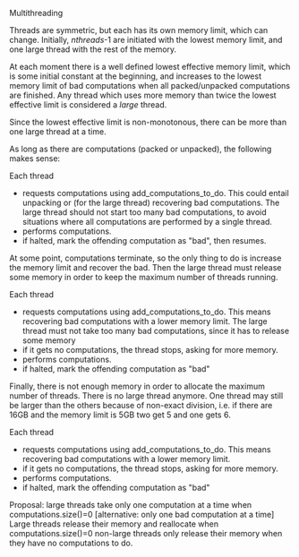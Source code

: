 Multithreading

Threads are symmetric, but each has its own memory limit, which can change. Initially, *nthreads*-1 are initiated with the lowest memory limit, and one large thread with the rest of the memory.

At each moment there is a well defined lowest effective memory limit, which is some initial constant at the beginning, and increases to the lowest memory limit of bad computations when all packed/unpacked computations are finished. Any thread which uses more memory than twice the lowest effective limit is considered a *large* thread.

Since the lowest effective limit is non-monotonous, there can be more than one large thread at a time.

As long as there are computations (packed or unpacked), the following makes sense:

Each thread
-	requests computations using add_computations_to_do. This could entail unpacking or (for the large thread) recovering bad computations. The large thread should not start too many bad computations, to avoid situations where all computations are performed by a single thread.
- performs computations.
- if halted, mark the offending computation as "bad", then resumes.

At some point, computations terminate, so the only thing to do is increase the memory limit and recover the bad. Then the large thread must release some memory in order to keep the maximum number of threads running.

Each thread
-	requests computations using add_computations_to_do. This means recovering bad computations with a lower memory limit. The large thread must not take too many bad computations, since it has to release some memory
- if it gets no computations, the thread stops, asking for more memory.
- performs computations.
- if halted, mark the offending computation as "bad"

Finally, there is not enough memory in order to allocate the maximum number of threads. There is no large thread anymore. One thread may still be larger than the others because of non-exact division, i.e. if there are 16GB and the memory limit is 5GB two get 5 and one gets 6.

Each thread
-	requests computations using add_computations_to_do. This means recovering bad computations with a lower memory limit.
- if it gets no computations, the thread stops, asking for more memory.
- performs computations.
- if halted, mark the offending computation as "bad"


Proposal:
large threads take only one computation at a time when computations.size()=0 [alternative: only one bad computation at a time]
Large threads release their memory and reallocate when computations.size()=0
non-large threads only release their memory when they have no computations to do.
